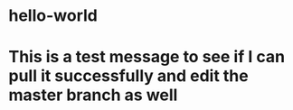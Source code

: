 # hello-world


# This is a test message to see if I can pull it successfully and edit the master branch as well
